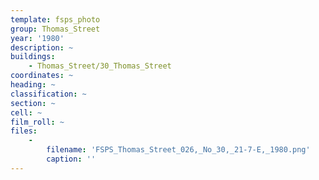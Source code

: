 ```yaml
---
template: fsps_photo
group: Thomas_Street
year: '1980'
description: ~
buildings:
    - Thomas_Street/30_Thomas_Street
coordinates: ~
heading: ~
classification: ~
section: ~
cell: ~
film_roll: ~
files:
    -
        filename: 'FSPS_Thomas_Street_026,_No_30,_21-7-E,_1980.png'
        caption: ''
---
```

